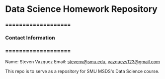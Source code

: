 # Data Science Homework Repository
### ===================
### Contact Information
### ===================
Name: Steven Vazquez
Email: stevenv@smu.edu, vazquezs123@gmail.com

This repo is to serve as a repository for SMU MSDS's Data Science course.
